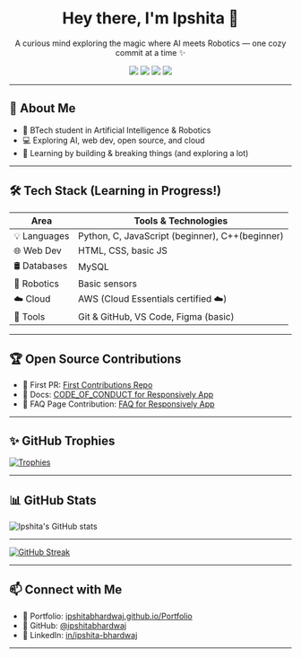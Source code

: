 <h1 align="center">Hey there, I'm Ipshita 🤎</h1>
<p align="center">
  A curious mind exploring the magic where AI meets Robotics — one cozy commit at a time ✨
</p>

<p align="center">
  <img src="https://img.shields.io/badge/Open--Source-%F0%9F%9A%80-blue?style=flat-square" />
  <img src="https://img.shields.io/badge/AI--Explorer-%F0%9F%A7%91%E2%80%8D%F0%9F%92%BB-9cf?style=flat-square" />
  <img src="https://img.shields.io/badge/Cloud%20Certified-AWS%20Essentials-%23FF9900?style=flat-square&logo=amazonaws&logoColor=white" />
  <img src="https://img.shields.io/badge/Cozy--Dev-%F0%9F%92%95-cdb4db?style=flat-square" />
</p>

---

## 🌷 About Me

- 🧠 BTech student in Artificial Intelligence & Robotics  
- 💻 Exploring AI, web dev, open source, and cloud  
- 🌱 Learning by building & breaking things (and exploring a lot)  

---

## 🛠️ Tech Stack (Learning in Progress!)

| Area            | Tools & Technologies                      |
|-----------------|--------------------------------------------|
| 💡 Languages     | Python, C, JavaScript (beginner), C++(beginner)          |
| 🌐 Web Dev       | HTML, CSS, basic JS                       |
| 🛢️ Databases     | MySQL                |
| 🤖 Robotics      |Basic sensors         |
| ☁️ Cloud         | AWS (Cloud Essentials certified ☁️)        |
| 🧰 Tools         | Git & GitHub, VS Code, Figma (basic)      |

---

## 🏆 Open Source Contributions

- 🌟 First PR: [First Contributions Repo](https://github.com/firstcontributions/first-contributions/pull/99880)  
- 📄 Docs: [CODE_OF_CONDUCT for Responsively App](https://github.com/responsively-org/responsively-app/pull/1382)  
- 📘 FAQ Page Contribution: [FAQ for Responsively App](https://github.com/responsively-org/responsively-app/pull/1384)

---

## ✨ GitHub Trophies

[![Trophies](https://github-profile-trophy.vercel.app/?username=ipshitabhardwaj&theme=gruvbox&no-frame=true&margin-w=10)](https://github.com/ryo-ma/github-profile-trophy)

---

## 📊 GitHub Stats

![Ipshita's GitHub stats](https://github-readme-stats.vercel.app/api?username=ipshitabhardwaj&show_icons=true&theme=calm&hide_rank=true)

---

[![GitHub Streak](https://streak-stats.demolab.com?user=ipshitabhardwaj&theme=calm)](https://git.io/streak-stats)

---

## 📫 Connect with Me

- 💼 Portfolio: [ipshitabhardwaj.github.io/Portfolio](https://ipshitabhardwaj.github.io/Portfolio) 
- 🐙 GitHub: [@ipshitabhardwaj](https://github.com/ipshitabhardwaj)
- 💼 LinkedIn: [in/ipshita-bhardwaj](https://www.linkedin.com/in/ipshita-bhardwaj)

---
